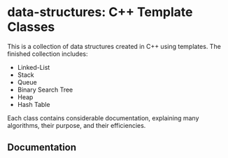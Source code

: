 # data-structures: C++ Template Classes

This is a collection of data structures created in C++ using templates. 
The finished collection includes:

* Linked-List
* Stack
* Queue
* Binary Search Tree
* Heap
* Hash Table

Each class contains considerable documentation, explaining many algorithms, their purpose, and their efficiencies. 

## Documentation

